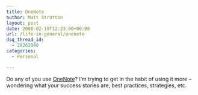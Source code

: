 ```yaml
---
title: OneNote
author: Matt Stratton
layout: post
date: 2008-02-19T12:23:00+00:00
url: /life-in-general/onenote
dsq_thread_id:
  - 28263940
categories:
  - Personal

---
```

Do any of you use [OneNote][1]? I&#8217;m trying to get in the habit of using it more &#8211; wondering what your success stories are, best practices, strategies, etc.

 [1]: http://office.microsoft.com/en-us/onenote/default.aspx